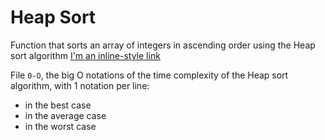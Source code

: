 # Heap Sort

Function that sorts an array of integers in ascending order using the Heap sort algorithm [I'm an inline-style link](https://en.wikipedia.org/wiki/Heapsort)

File `0-O`, the big O notations of the time complexity of the Heap sort algorithm, with 1 notation per line:

-   in the best case
-   in the average case
-   in the worst case